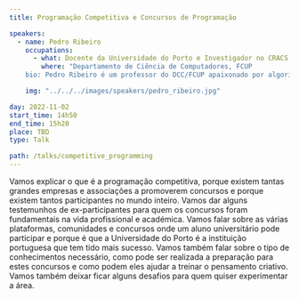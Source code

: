 ```yaml
---
title: Programação Competitiva e Concursos de Programação 

speakers:
  - name: Pedro Ribeiro
    occupations:
      - what: Docente da Universidade do Porto e Investigador no CRACS & INESC TEC
        where: "Departamento de Ciência de Computadores, FCUP
    bio: Pedro Ribeiro é um professor do DCC/FCUP apaixonado por algoritmos e pelo seu ensino e divulgação. Enquanto aluno representou com muito sucesso Portugal e a Universidade do Porto nos mais variados concursos de programação nacionais e internacionais. Agora é o principal responsável pelas Olimpíadas Nacionais de Informática, pela edição portuguesa do Bebras - Desafio Internacional de Pensamento Computacional e pela participação das equipas da FCUP em vários concursos de programação, estando envolvido a todos os níveis, desde o científico (ex: é o autor de mais de 100 problemas usados em concursos oficiais) ao organizacional (ex: há mais de 15 anos que organiza a final nacional das Olimpíadas no DCC/FCUP e que lidera a comitiva portuguesa nas Olimpíadas Internacionais)."

    img: "../../../images/speakers/pedro_ribeiro.jpg"

day: 2022-11-02
start_time: 14h50
end_time: 15h20
place: TBD
type: Talk

path: /talks/competitive_programming
---
```


Vamos explicar o que é a programação competitiva, porque existem tantas
grandes empresas e associações a promoverem concursos e porque existem
tantos participantes no mundo inteiro. Vamos dar alguns testemunhos de
ex-participantes para quem os concursos foram fundamentais na vida
profissional e académica. Vamos falar sobre as várias plataformas,
comunidades e concursos onde um aluno universitário pode participar e
porque é que a Universidade do Porto é a instituição portuguesa que tem
tido mais sucesso. Vamos também falar sobre o tipo de conhecimentos
necessário, como pode ser realizada a preparação para estes concursos e
como podem eles ajudar a treinar o pensamento criativo. Vamos também
deixar ficar alguns desafios para quem quiser experimentar a área.
